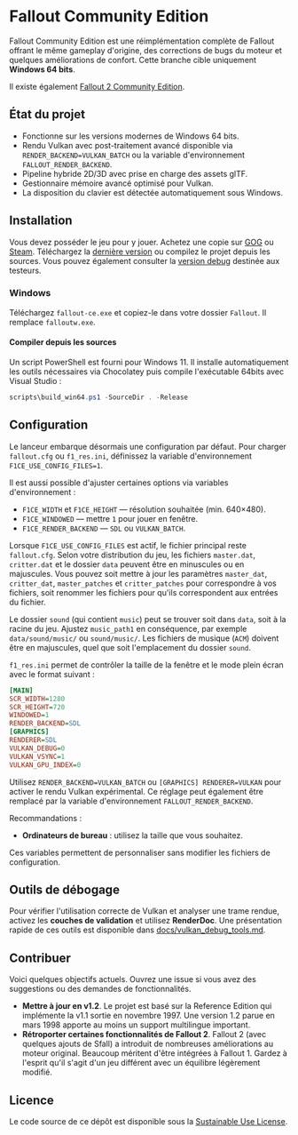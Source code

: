 # Fallout Community Edition

Fallout Community Edition est une réimplémentation complète de Fallout offrant le même gameplay d'origine, des corrections de bugs du moteur et quelques améliorations de confort. Cette branche cible uniquement **Windows 64 bits**.

Il existe également [Fallout 2 Community Edition](https://github.com/alexbatalov/fallout2-ce).

## État du projet
- Fonctionne sur les versions modernes de Windows 64 bits.
- Rendu Vulkan avec post-traitement avancé disponible via `RENDER_BACKEND=VULKAN_BATCH` ou la variable d'environnement `FALLOUT_RENDER_BACKEND`.
- Pipeline hybride 2D/3D avec prise en charge des assets glTF.
- Gestionnaire mémoire avancé optimisé pour Vulkan.
- La disposition du clavier est détectée automatiquement sous Windows.

## Installation
Vous devez posséder le jeu pour y jouer. Achetez une copie sur [GOG](https://www.gog.com/game/fallout) ou [Steam](https://store.steampowered.com/app/38400). Téléchargez la [dernière version](https://github.com/alexbatalov/fallout1-ce/releases) ou compilez le projet depuis les sources. Vous pouvez également consulter la [version debug](https://github.com/alexbatalov/fallout1-ce/actions) destinée aux testeurs.

### Windows
Téléchargez `fallout-ce.exe` et copiez-le dans votre dossier `Fallout`. Il remplace `falloutw.exe`.

#### Compiler depuis les sources

Un script PowerShell est fourni pour Windows 11. Il installe automatiquement les
outils nécessaires via Chocolatey puis compile l'exécutable 64‭bits avec Visual
Studio :

```powershell
scripts\build_win64.ps1 -SourceDir . -Release
```

## Configuration
Le lanceur embarque désormais une configuration par défaut. Pour charger
`fallout.cfg` ou `f1_res.ini`, définissez la variable d'environnement
`F1CE_USE_CONFIG_FILES=1`.

Il est aussi possible d'ajuster certaines options via variables
d'environnement :

- `F1CE_WIDTH` et `F1CE_HEIGHT` — résolution souhaitée (min. 640×480).
- `F1CE_WINDOWED` — mettre `1` pour jouer en fenêtre.
- `F1CE_RENDER_BACKEND` — `SDL` ou `VULKAN_BATCH`.

Lorsque `F1CE_USE_CONFIG_FILES` est actif, le fichier principal reste
`fallout.cfg`. Selon votre distribution du jeu, les fichiers `master.dat`,
`critter.dat` et le dossier `data` peuvent être en minuscules ou en
majuscules. Vous pouvez soit mettre à jour les paramètres `master_dat`,
`critter_dat`, `master_patches` et `critter_patches` pour correspondre à vos
fichiers, soit renommer les fichiers pour qu'ils correspondent aux entrées du
fichier.

Le dossier `sound` (qui contient `music`) peut se trouver soit dans `data`, soit
à la racine du jeu. Ajustez `music_path1` en conséquence, par exemple
`data/sound/music/` ou `sound/music/`. Les fichiers de musique (`ACM`) doivent
être en majuscules, quel que soit l'emplacement du dossier `sound`.

`f1_res.ini` permet de contrôler la taille de la fenêtre et le mode plein écran
avec le format suivant :

```ini
[MAIN]
SCR_WIDTH=1280
SCR_HEIGHT=720
WINDOWED=1
RENDER_BACKEND=SDL
[GRAPHICS]
RENDERER=SDL
VULKAN_DEBUG=0
VULKAN_VSYNC=1
VULKAN_GPU_INDEX=0
```

Utilisez `RENDER_BACKEND=VULKAN_BATCH` ou `[GRAPHICS] RENDERER=VULKAN` pour activer le rendu Vulkan expérimental. Ce réglage peut également être remplacé par la variable d'environnement `FALLOUT_RENDER_BACKEND`.

Recommandations :
- **Ordinateurs de bureau** : utilisez la taille que vous souhaitez.

Ces variables permettent de personnaliser sans modifier les fichiers de configuration.

## Outils de débogage

Pour vérifier l'utilisation correcte de Vulkan et analyser une trame rendue, activez les **couches de validation** et utilisez **RenderDoc**. Une présentation rapide de ces outils est disponible dans [docs/vulkan_debug_tools.md](docs/vulkan_debug_tools.md).

## Contribuer
Voici quelques objectifs actuels. Ouvrez une issue si vous avez des suggestions ou des demandes de fonctionnalités.
- **Mettre à jour en v1.2**. Le projet est basé sur la Reference Edition qui implémente la v1.1 sortie en novembre 1997. Une version 1.2 parue en mars 1998 apporte au moins un support multilingue important.
- **Rétroporter certaines fonctionnalités de Fallout 2**. Fallout 2 (avec quelques ajouts de Sfall) a introduit de nombreuses améliorations au moteur original. Beaucoup méritent d'être intégrées à Fallout 1. Gardez à l'esprit qu'il s'agit d'un jeu différent avec un équilibre légèrement modifié.

## Licence
Le code source de ce dépôt est disponible sous la [Sustainable Use License](LICENSE.md).
